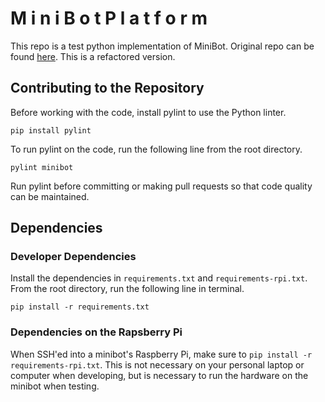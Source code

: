 # M i n i B o t   P l a t f o r m

This repo is a test python implementation of MiniBot. Original repo can be found
[here](http://github.com/cornell-cup/cs-minibot-platform). This is a refactored
version.

## Contributing to the Repository

Before working with the code, install pylint to use the Python linter.

```
pip install pylint
```

To run pylint on the code, run the following line from the root directory.

```
pylint minibot
```

Run pylint before committing or making pull requests so that code quality
can be maintained.

## Dependencies

### Developer Dependencies

Install the dependencies in `requirements.txt` and `requirements-rpi.txt`.
From the root directory, run the following line in terminal.

```
pip install -r requirements.txt
```

### Dependencies on the Rapsberry Pi

When SSH'ed into a minibot's Raspberry Pi, make sure to `pip install -r requirements-rpi.txt`.
This is not necessary on your personal laptop or computer when developing, but is necessary
to run the hardware on the minibot when testing.
